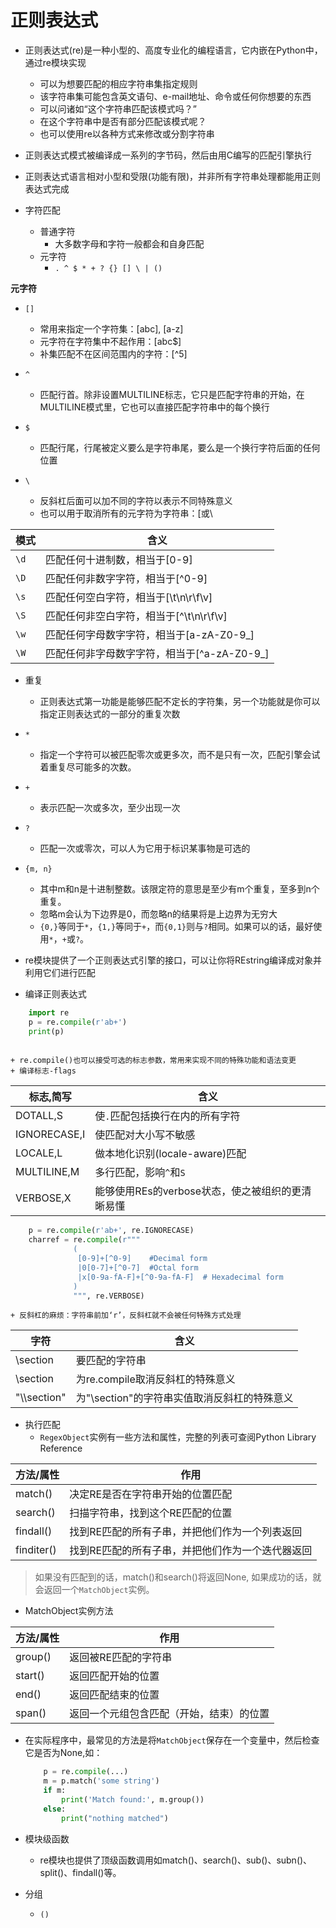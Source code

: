 正则表达式
===

* 正则表达式(re)是一种小型的、高度专业化的编程语言，它内嵌在Python中，通过re模块实现
	+ 可以为想要匹配的相应字符串集指定规则
	+ 该字符串集可能包含英文语句、e-mail地址、命令或任何你想要的东西
	+ 可以问诸如“这个字符串匹配该模式吗？”
	+ 在这个字符串中是否有部分匹配该模式呢？
	+ 也可以使用re以各种方式来修改或分割字符串

* 正则表达式模式被编译成一系列的字节码，然后由用C编写的匹配引擎执行
* 正则表达式语言相对小型和受限(功能有限)，并非所有字符串处理都能用正则表达式完成

* 字符匹配
	+ 普通字符
		- 大多数字母和字符一般都会和自身匹配
	+ 元字符
		- `. ^ $ * + ? {} [] \ | ()`


**元字符**

* `[]`
	+ 常用来指定一个字符集：[abc], [a-z]
	+ 元字符在字符集中不起作用：[abc$]
	+ 补集匹配不在区间范围内的字符：[^5]

* `^`
	+ 匹配行首。除非设置MULTILINE标志，它只是匹配字符串的开始，在MULTILINE模式里，它也可以直接匹配字符串中的每个换行

* `$`
	+ 匹配行尾，行尾被定义要么是字符串尾，要么是一个换行字符后面的任何位置

* `\`
	+ 反斜杠后面可以加不同的字符以表示不同特殊意义
	+ 也可以用于取消所有的元字符为字符串：\[或\\

| 模式 | 含义 |
|---|---|
| `\d` | 匹配任何十进制数，相当于[0-9] |
| `\D` | 匹配任何非数字字符，相当于[^0-9] |
| `\s` | 匹配任何空白字符，相当于[\t\n\r\f\v] |
| `\S` | 匹配任何非空白字符，相当于[^\t\n\r\f\v] |
| `\w` | 匹配任何字母数字字符，相当于[a-zA-Z0-9_] |
| `\W` | 匹配任何非字母数字字符，相当于[^a-zA-Z0-9_]|

* 重复
	+ 正则表达式第一功能是能够匹配不定长的字符集，另一个功能就是你可以指定正则表达式的一部分的重复次数

* `*`
	+ 指定一个字符可以被匹配零次或更多次，而不是只有一次，匹配引擎会试着重复尽可能多的次数。
* `+`
	+ 表示匹配一次或多次，至少出现一次
* `?`
	+ 匹配一次或零次，可以人为它用于标识某事物是可选的
* `{m, n}`
	+ 其中m和n是十进制整数。该限定符的意思是至少有m个重复，至多到n个重复。
	+ 忽略m会认为下边界是0，而忽略n的结果将是上边界为无穷大
	+ `{0,}`等同于`*`，`{1,}`等同于`+`，而`{0,1}`则与`?`相同。如果可以的话，最好使用`*`，`+`或`?`。

* re模块提供了一个正则表达式引擎的接口，可以让你将REstring编译成对象并利用它们进行匹配
* 编译正则表达式
```Python
	import re
	p = re.compile(r'ab+')
	print(p)
	
```
	+ re.compile()也可以接受可选的标志参数，常用来实现不同的特殊功能和语法变更
	+ 编译标志-flags

| 标志,简写 | 含义 |
|---|---|
| DOTALL,S | 使`.`匹配包括换行在内的所有字符 |
| IGNORECASE,I | 使匹配对大小写不敏感 |
| LOCALE,L | 做本地化识别(locale-aware)匹配 |
| MULTILINE,M | 多行匹配，影响`^`和`S` |
| VERBOSE,X | 能够使用REs的verbose状态，使之被组织的更清晰易懂 |


```Python
	p = re.compile(r'ab+', re.IGNORECASE)
	charref = re.compile(r"""
			  (
			   [0-9]+[^0-9]    #Decimal form
			   |0[0-7]+[^0-7]  #Octal form
			   |x[0-9a-fA-F]+[^0-9a-fA-F]  # Hexadecimal form
			  )
			  """, re.VERBOSE)
```
	+ 反斜杠的麻烦：字符串前加‘r’，反斜杠就不会被任何特殊方式处理

| 字符 | 含义 |
|---|---|
| \section | 要匹配的字符串 |
| \\section | 为re.compile取消反斜杠的特殊意义 |
| "\\\\section" | 为"\\section"的字符串实值取消反斜杠的特殊意义 |

* 执行匹配
	+ `RegexObject`实例有一些方法和属性，完整的列表可查阅Python Library Reference

| 方法/属性 | 作用 |
|---|---|
| match() | 决定RE是否在字符串开始的位置匹配 |
| search() | 扫描字符串，找到这个RE匹配的位置 |
| findall() | 找到RE匹配的所有子串，并把他们作为一个列表返回 |
| finditer() | 找到RE匹配的所有子串，并把他们作为一个迭代器返回 |
>  如果没有匹配到的话，match()和search()将返回None, 如果成功的话，就会返回一个`MatchObject`实例。

* MatchObject实例方法

| 方法/属性 | 作用 |
|---|---|
| group() | 返回被RE匹配的字符串 |
| start() | 返回匹配开始的位置 |
| end() | 返回匹配结束的位置 |
| span() | 返回一个元组包含匹配（开始，结束）的位置 |

+ 在实际程序中，最常见的方法是将`MatchObject`保存在一个变量中，然后检查它是否为None,如：


	```Python
		p = re.compile(...)
		m = p.match('some string')
		if m:
			print('Match found:', m.group())
		else:
			print("nothing matched")
	```

* 模块级函数
	+ re模块也提供了顶级函数调用如match()、search()、sub()、subn()、split()、findall()等。

* 分组
	+ `()`




